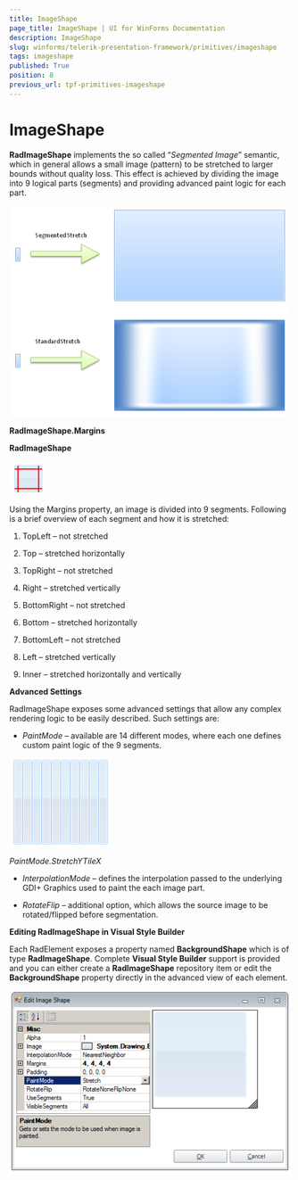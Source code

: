 ```yaml
---
title: ImageShape
page_title: ImageShape | UI for WinForms Documentation
description: ImageShape
slug: winforms/telerik-presentation-framework/primitives/imageshape
tags: imageshape
published: True
position: 8
previous_url: tpf-primitives-imageshape
---
```


# ImageShape


__RadImageShape__ implements the so called “*Segmented Image*” semantic, which in general allows a small image (pattern) to be stretched to larger bounds without quality loss. This effect is achieved by dividing the image into 9 logical parts (segments) and providing advanced paint logic for each part.

![tpf-primitives-imageshape 001](images/tpf-primitives-imageshape001.png)

__RadImageShape.Margins__

__RadImageShape__          

![tpf-primitives-imageshape 002](images/tpf-primitives-imageshape002.png)

Using the Margins property, an image is divided into 9 segments. Following is a brief overview of each segment and how it is stretched:

1. TopLeft – not stretched

1. Top – stretched horizontally

1. TopRight – not stretched

1. Right – stretched vertically

1. BottomRight – not stretched

1. Bottom – stretched horizontally

1. BottomLeft – not stretched

1. Left – stretched vertically

1. Inner – stretched horizontally and vertically

__Advanced Settings__

RadImageShape exposes some advanced settings that allow any complex rendering logic to be easily described. Such settings are:

* *PaintMode* – available are 14 different modes, where each one defines custom paint logic of the 9 segments.

![tpf-primitives-imageshape 003](images/tpf-primitives-imageshape003.png)

*PaintMode.StretchYTileX*

* *InterpolationMode* – defines the interpolation passed to the underlying GDI+ Graphics used to paint the each image part.
            

* *RotateFlip* – additional option, which allows the source image to be rotated/flipped before segmentation.
            

__Editing RadImageShape in Visual Style Builder__

Each RadElement exposes a property named __BackgroundShape__ which is of type __RadImageShape__. Complete __Visual Style Builder__ support is provided and you can either create a __RadImageShape__ repository item or edit the __BackgroundShape__ property directly in the advanced view of each element.

![tpf-primitives-imageshape 004](images/tpf-primitives-imageshape004.png)
